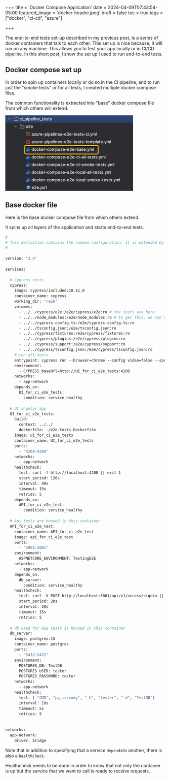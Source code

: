 +++
title = 'Docker Compose Application'
date = 2024-04-09T07:43:54-05:00
featured_image = 'docker-header.jpeg'
draft = false
toc = true
tags = ["docker", "ci-cd", "azure"]

+++

The end-to-end tests set-up described in my previous post, is a series of docker containers that talk to each other.
This set up is nice because, it will run on any machine. This allows you to test your app locally or in CI/CD pipeline.
In this short post, I show the set up I used to run end-to-end tests.



## Docker compose set up
In order to spin up containers locally or do so in the CI pipeline,
and to run just the "smoke tests" or for all tests, I created multiple docker compose files.

The common functionality is extracted into "base" docker compose file from which others will extend.

![](docker-compose-file-structure.jpg)


## Base docker file

Here is the base docker compose file from which others extend.

It spins up all layers of the application and starts end-to-end tests.

```dockerfile
#
# This definition contains the common configuration. It is extended by other compose files.
#

version: "3.8"

services:

  # Cypress tests
  cypress:
    image: cypress/included:10.11.0
    container_name: cypress
    working_dir: "/e2e"
    volumes:
      - ../../cypress/e2e:/e2e/cypress/e2e:ro # the tests are here
      - ../../node_modules:/e2e/node_modules:ro # to get this, we run npm install before doing compose
      - ../../cypress.config.ts:/e2e/cypress.config.ts:ro
      - ../../tsconfig.json:/e2e/tsconfig.json:ro
      - ../../cypress/fixtures:/e2e/cypress/fixtures:ro
      - ../../cypress/plugins:/e2e/cypress/plugins:ro
      - ../../cypress/support:/e2e/cypress/support:ro
      - ../../cypress/tsconfig.json:/e2e/cypress/tsconfig.json:ro
    # run all tests
    entrypoint: cypress run --browser=chrome --config video=false --spec 'cypress/e2e/**/*.cy.ts'
    environment:
      - CYPRESS_baseUrl=http://UI_for_ci_e2e_tests:4200
    networks:
      - app-network
    depends_on:
      UI_for_ci_e2e_tests:
        condition: service_healthy

  # UI angular app
  UI_for_ci_e2e_tests:
    build:
      context: ../../
      dockerfile: ./e2e-tests.Dockerfile
    image: ui_for_ci_e2e_tests
    container_name: UI_for_ci_e2e_tests
    ports:
      - "4200:4200"
    networks:
      - app-network
    healthcheck:
      test: curl -f http://localhost:4200 || exit 1
      start_period: 120s
      interval: 40s
      timeout: 15s
      retries: 5
    depends_on:
      API_for_ci_e2e_test:
        condition: service_healthy

  # Api tests are housed in this container
  API_for_ci_e2e_test:
    container_name: API_for_ci_e2e_test
    image: api_for_ci_e2e_test
    ports:
      - "5001:5001"
    environment:
      ASPNETCORE_ENVIRONMENT: TestingE2E
    networks:
      - app-network
    depends_on:
      db_server:
        condition: service_healthy
    healthcheck:
      test: curl -X POST http://localhost:5001/api/v1/access/signin || exit 1
      start_period: 20s
      interval: 20s
      timeout: 15s
      retries: 5

  # db used for e2e tests is housed in this container
  db_server:
    image: postgres:15
    container_name: postgres
    ports:
      - "5432:5432"
    environment:
      POSTGRES_DB: TestDB 
      POSTGRES_USER: tester
      POSTGRES_PASSWORD: tester
    networks:
      - app-network
    healthcheck:
      test: [ "CMD", "pg_isready", "-U", "tester", "-d", "TestDB"]
      interval: 10s
      timeout: 5s
      retries: 5


networks:
  app-network:
    driver: bridge
```

Note that in addition to specifying that a service `dependsOn` another, there is also a `healthCheck`.

Healthcheck needs to be done in order to know that not only the container is up but the service that we
want to call is ready to receive requests. 



